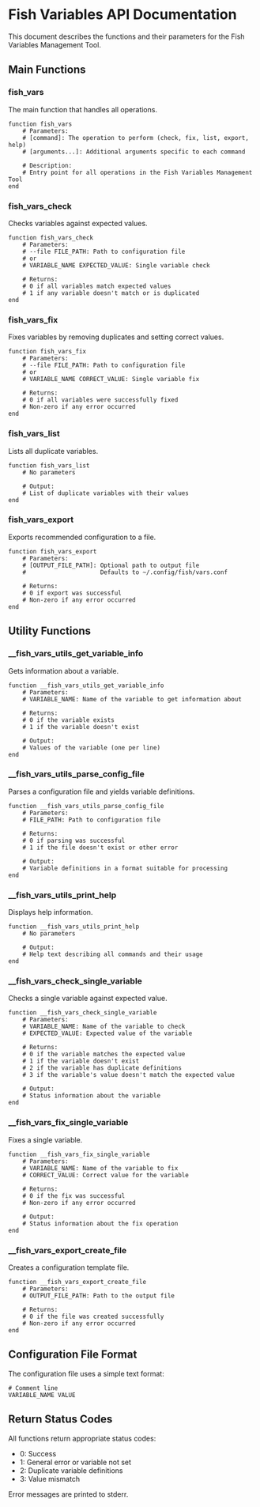 # Fish Variables API Documentation

This document describes the functions and their parameters for the Fish Variables Management Tool.

## Main Functions

### fish_vars

The main function that handles all operations.

```fish
function fish_vars
    # Parameters:
    # [command]: The operation to perform (check, fix, list, export, help)
    # [arguments...]: Additional arguments specific to each command
    
    # Description:
    # Entry point for all operations in the Fish Variables Management Tool
end
```

### fish_vars_check

Checks variables against expected values.

```fish
function fish_vars_check
    # Parameters:
    # --file FILE_PATH: Path to configuration file
    # or
    # VARIABLE_NAME EXPECTED_VALUE: Single variable check
    
    # Returns:
    # 0 if all variables match expected values
    # 1 if any variable doesn't match or is duplicated
end
```

### fish_vars_fix

Fixes variables by removing duplicates and setting correct values.

```fish
function fish_vars_fix
    # Parameters:
    # --file FILE_PATH: Path to configuration file
    # or
    # VARIABLE_NAME CORRECT_VALUE: Single variable fix
    
    # Returns:
    # 0 if all variables were successfully fixed
    # Non-zero if any error occurred
end
```

### fish_vars_list

Lists all duplicate variables.

```fish
function fish_vars_list
    # No parameters
    
    # Output:
    # List of duplicate variables with their values
end
```

### fish_vars_export

Exports recommended configuration to a file.

```fish
function fish_vars_export
    # Parameters:
    # [OUTPUT_FILE_PATH]: Optional path to output file
    #                     Defaults to ~/.config/fish/vars.conf
    
    # Returns:
    # 0 if export was successful
    # Non-zero if any error occurred
end
```

## Utility Functions

### __fish_vars_utils_get_variable_info

Gets information about a variable.

```fish
function __fish_vars_utils_get_variable_info
    # Parameters:
    # VARIABLE_NAME: Name of the variable to get information about
    
    # Returns:
    # 0 if the variable exists
    # 1 if the variable doesn't exist
    
    # Output:
    # Values of the variable (one per line)
end
```

### __fish_vars_utils_parse_config_file

Parses a configuration file and yields variable definitions.

```fish
function __fish_vars_utils_parse_config_file
    # Parameters:
    # FILE_PATH: Path to configuration file
    
    # Returns:
    # 0 if parsing was successful
    # 1 if the file doesn't exist or other error
    
    # Output:
    # Variable definitions in a format suitable for processing
end
```

### __fish_vars_utils_print_help

Displays help information.

```fish
function __fish_vars_utils_print_help
    # No parameters
    
    # Output:
    # Help text describing all commands and their usage
end
```

### __fish_vars_check_single_variable

Checks a single variable against expected value.

```fish
function __fish_vars_check_single_variable
    # Parameters:
    # VARIABLE_NAME: Name of the variable to check
    # EXPECTED_VALUE: Expected value of the variable
    
    # Returns:
    # 0 if the variable matches the expected value
    # 1 if the variable doesn't exist
    # 2 if the variable has duplicate definitions
    # 3 if the variable's value doesn't match the expected value
    
    # Output:
    # Status information about the variable
end
```

### __fish_vars_fix_single_variable

Fixes a single variable.

```fish
function __fish_vars_fix_single_variable
    # Parameters:
    # VARIABLE_NAME: Name of the variable to fix
    # CORRECT_VALUE: Correct value for the variable
    
    # Returns:
    # 0 if the fix was successful
    # Non-zero if any error occurred
    
    # Output:
    # Status information about the fix operation
end
```

### __fish_vars_export_create_file

Creates a configuration template file.

```fish
function __fish_vars_export_create_file
    # Parameters:
    # OUTPUT_FILE_PATH: Path to the output file
    
    # Returns:
    # 0 if the file was created successfully
    # Non-zero if any error occurred
end
```

## Configuration File Format

The configuration file uses a simple text format:

```
# Comment line
VARIABLE_NAME VALUE
```

## Return Status Codes

All functions return appropriate status codes:
- 0: Success
- 1: General error or variable not set
- 2: Duplicate variable definitions
- 3: Value mismatch

Error messages are printed to stderr.
